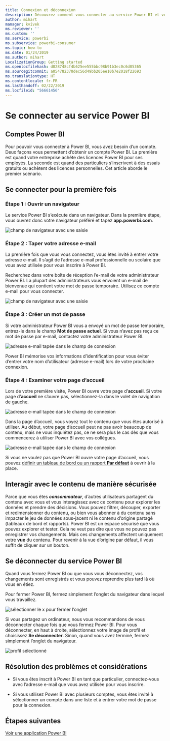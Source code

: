 ```yaml
---
title: Connexion et déconnexion
description: Découvrez comment vous connecter au service Power BI et vous en déconnecter sur le web.
author: mihart
manager: kvivek
ms.reviewer: ''
ms.custom: ''
ms.service: powerbi
ms.subservice: powerbi-consumer
ms.topic: how-to
ms.date: 01/24/2019
ms.author: mihart
LocalizationGroup: Getting started
ms.openlocfilehash: d828748cf4b625ee555bbc98b91b3ec0c6d85365
ms.sourcegitcommit: a054782370dec56d49bb205ee10b7e2018f22693
ms.translationtype: HT
ms.contentlocale: fr-FR
ms.lasthandoff: 02/22/2019
ms.locfileid: "56661456"
---
```

# <a name="sign-in-to-power-bi-service"></a>Se connecter au service Power BI

## <a name="power-bi-accounts"></a>Comptes Power BI
Pour pouvoir vous connecter à Power BI, vous avez besoin d’un compte. Deux façons vous permettent d’obtenir un compte Power BI. La première est quand votre entreprise achète des licences Power BI pour ses employés. La seconde est quand des particuliers s’inscrivent à des essais gratuits ou achètent des licences personnelles. Cet article aborde le premier scénario.

## <a name="sign-in-for-the-first-time"></a>Se connecter pour la première fois

### <a name="step-one-open-a-browser"></a>Étape 1 : Ouvrir un navigateur
Le service Power BI s’exécute dans un navigateur.  Dans la première étape, vous ouvrez donc votre navigateur préféré et tapez **app.powerbi.com**.

![champ de navigateur avec une saisie](media/end-user-sign-in/power-bi-sign-in.png)

### <a name="step-two-type-your-email-address"></a>Étape 2 : Taper votre adresse e-mail
La première fois que vous vous connectez, vous êtes invité à entrer votre adresse e-mail.  Il s’agit de l’adresse e-mail professionnelle ou scolaire que vous avez utilisée pour vous inscrire à Power BI.  

Recherchez dans votre boîte de réception l’e-mail de votre administrateur Power BI. La plupart des administrateurs vous envoient un e-mail de bienvenue qui contient votre mot de passe temporaire. Utilisez ce compte e-mail pour vous connecter. 

![champ de navigateur avec une saisie](media/end-user-sign-in/power-bi-email2.png)


 
### <a name="step-three-create-a-new-password"></a>Étape 3 : Créer un mot de passe
Si votre administrateur Power BI vous a envoyé un mot de passe temporaire, entrez-le dans le champ **Mot de passe actuel**. Si vous n’avez pas reçu ce mot de passe par e-mail, contactez votre administrateur Power BI.

![adresse e-mail tapée dans le champ de connexion](media/end-user-sign-in/power-bi-login2.png)

Power BI mémorise vos informations d’identification pour vous éviter d’entrer votre nom d’utilisateur (adresse e-mail) lors de votre prochaine connexion. 

### <a name="step-four-review-your-home-page"></a>Étape 4 : Examiner votre page d’accueil
Lors de votre première visite, Power BI ouvre votre page d’**accueil**. Si votre page d’**accueil** ne s’ouvre pas, sélectionnez-la dans le volet de navigation de gauche. 

![adresse e-mail tapée dans le champ de connexion](media/end-user-sign-in/power-bi-home-select.png)

Dans la page d’accueil, vous voyez tout le contenu que vous êtes autorisé à utiliser. Au début, votre page d’accueil peut ne pas avoir beaucoup de contenu, mais ne vous inquiétez pas, ce ne sera plus le cas dès que vous commencerez à utiliser Power BI avec vos collègues. 

![adresse e-mail tapée dans le champ de connexion](media/end-user-sign-in/power-bi-home2.png)

Si vous ne voulez pas que Power BI ouvre votre page d’accueil, vous pouvez [définir un tableau de bord ou un rapport **Par défaut**](end-user-featured.md) à ouvrir à la place. 

## <a name="safely-interact-with-content"></a>Interagir avec le contenu de manière sécurisée
Parce que vous êtes ***consommateur***, d’autres utilisateurs partagent du contenu avec vous et vous interagissez avec ce contenu pour explorer les données et prendre des décisions.  Vous pouvez filtrer, découper, exporter et redimensionner du contenu, ou bien vous abonner à du contenu sans impacter le jeu de données sous-jacent ni le contenu d’origine partagé (tableaux de bord et rapports). Power BI est un espace sécurisé que vous pouvez explorer et tester. Cela ne veut pas dire que vous ne pouvez pas enregistrer vos changements. Mais ces changements affectent uniquement votre **vue** du contenu. Pour revenir à la vue d’origine par défaut, il vous suffit de cliquer sur un bouton.

## <a name="sign-out-of-power-bi-service"></a>Se déconnecter du service Power BI
Quand vous fermez Power BI ou que vous vous déconnectez, vos changements sont enregistrés et vous pouvez reprendre plus tard là où vous en étiez.

Pour fermer Power BI, fermez simplement l’onglet du navigateur dans lequel vous travaillez. 

![sélectionner le x pour fermer l’onglet](media/end-user-sign-in/power-bi-close.png) 

Si vous partagez un ordinateur, nous vous recommandons de vous déconnecter chaque fois que vous fermez Power BI.  Pour vous déconnecter, en haut à droite, sélectionnez votre image de profil et choisissez **Se déconnecter**. Sinon, quand vous avez terminé, fermez simplement l’onglet du navigateur.

![profil sélectionné](media/end-user-sign-in/power-bi-sign-out.png) 

## <a name="troubleshooting-and-considerations"></a>Résolution des problèmes et considérations
- Si vous êtes inscrit à Power BI en tant que particulier, connectez-vous avec l’adresse e-mail que vous avez utilisée pour vous inscrire.

- Si vous utilisez Power BI avec plusieurs comptes, vous êtes invité à sélectionner un compte dans une liste et à entrer votre mot de passe pour la connexion. 

## <a name="next-steps"></a>Étapes suivantes
[Voir une application Power BI](end-user-app-view.md)
